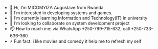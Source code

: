 - 👋 Hi, I’m MICOMYIZA Augustave from Rwanda
- 👀 I’m interested in developing systems and games.
- 🌱 I’m currently learning Information and Technology(IT) in university 
- 💞️ I’m looking to collaborate on system development project
- 📫 How to reach me: via WhatsApp +250-789-715-632, call +250-733-636-360
- ⚡ Fun fact: i like movies and comedy it help me to refresh my self

<!---
aug56/aug56 is a ✨ special ✨ repository because its `README.md` (this file) appears on your GitHub profile.
You can click the Preview link to take a look at your changes.
--->
